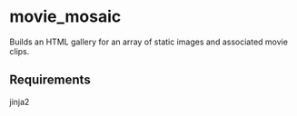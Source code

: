 movie_mosaic
============

Builds an HTML gallery for an array of static images and associated movie clips.

Requirements
------------

jinja2
